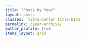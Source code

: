 ```yaml
---
title: "Posts by Year"
layout: posts
classes:  title-center title-h1h2
permalink: /year-archive/
author_profile: true
items_layout: grid
---
```


